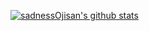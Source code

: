[![sadnessOjisan's github stats](https://github-readme-stats.vercel.app/api?username=sadnessOjisan)](https://github.com/sadnessOjisan/github-readme-stats)

<!--
**sadnessOjisan/sadnessOjisan** is a ✨ _special_ ✨ repository because its `README.md` (this file) appears on your GitHub profile.

Here are some ideas to get you started:

- 🔭 I’m currently working on ...
- 🌱 I’m currently learning ...
- 👯 I’m looking to collaborate on ...
- 🤔 I’m looking for help with ...
- 💬 Ask me about ...
- 📫 How to reach me: ...
- 😄 Pronouns: ...
- ⚡ Fun fact: ...
-->
